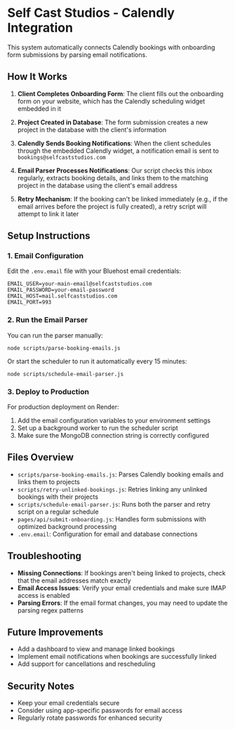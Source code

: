 # Self Cast Studios - Calendly Integration

This system automatically connects Calendly bookings with onboarding form submissions by parsing email notifications.

## How It Works

1. **Client Completes Onboarding Form**: The client fills out the onboarding form on your website, which has the Calendly scheduling widget embedded in it

2. **Project Created in Database**: The form submission creates a new project in the database with the client's information

3. **Calendly Sends Booking Notifications**: When the client schedules through the embedded Calendly widget, a notification email is sent to `bookings@selfcaststudios.com`

4. **Email Parser Processes Notifications**: Our script checks this inbox regularly, extracts booking details, and links them to the matching project in the database using the client's email address

5. **Retry Mechanism**: If the booking can't be linked immediately (e.g., if the email arrives before the project is fully created), a retry script will attempt to link it later

## Setup Instructions

### 1. Email Configuration

Edit the `.env.email` file with your Bluehost email credentials:

```
EMAIL_USER=your-main-email@selfcaststudios.com
EMAIL_PASSWORD=your-email-password
EMAIL_HOST=mail.selfcaststudios.com
EMAIL_PORT=993
```

### 2. Run the Email Parser

You can run the parser manually:

```
node scripts/parse-booking-emails.js
```

Or start the scheduler to run it automatically every 15 minutes:

```
node scripts/schedule-email-parser.js
```

### 3. Deploy to Production

For production deployment on Render:

1. Add the email configuration variables to your environment settings
2. Set up a background worker to run the scheduler script
3. Make sure the MongoDB connection string is correctly configured

## Files Overview

- `scripts/parse-booking-emails.js`: Parses Calendly booking emails and links them to projects
- `scripts/retry-unlinked-bookings.js`: Retries linking any unlinked bookings with their projects
- `scripts/schedule-email-parser.js`: Runs both the parser and retry script on a regular schedule
- `pages/api/submit-onboarding.js`: Handles form submissions with optimized background processing
- `.env.email`: Configuration for email and database connections

## Troubleshooting

- **Missing Connections**: If bookings aren't being linked to projects, check that the email addresses match exactly
- **Email Access Issues**: Verify your email credentials and make sure IMAP access is enabled
- **Parsing Errors**: If the email format changes, you may need to update the parsing regex patterns

## Future Improvements

- Add a dashboard to view and manage linked bookings
- Implement email notifications when bookings are successfully linked
- Add support for cancellations and rescheduling

## Security Notes

- Keep your email credentials secure
- Consider using app-specific passwords for email access
- Regularly rotate passwords for enhanced security
